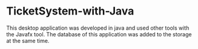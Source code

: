# TicketSystem-with-Java
This desktop application was developed in java and used other tools with the Javafx tool. The database of this application was added to the storage at the same time.
